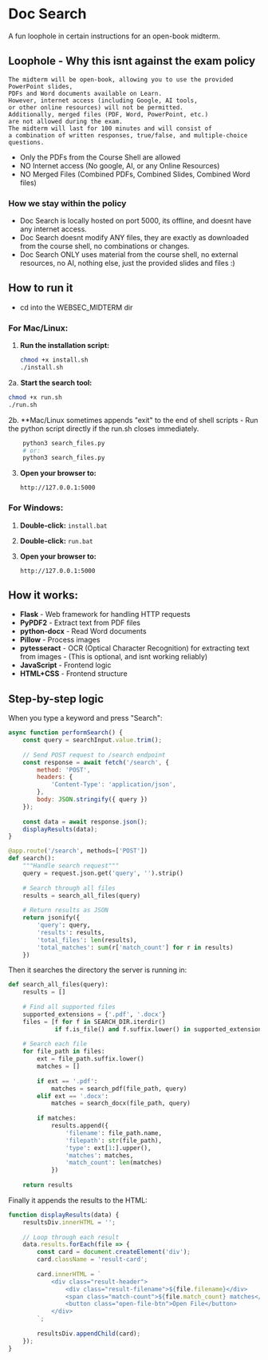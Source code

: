 # Doc Search 
A fun loophole in certain instructions for an open-book midterm. 

## Loophole - Why this isnt against the exam policy

```code
The midterm will be open-book, allowing you to use the provided PowerPoint slides,
PDFs and Word documents available on Learn.
However, internet access (including Google, AI tools,
or other online resources) will not be permitted.
Additionally, merged files (PDF, Word, PowerPoint, etc.)
are not allowed during the exam.
The midterm will last for 100 minutes and will consist of
a combination of written responses, true/false, and multiple-choice questions.
```
- Only the PDFs from the Course Shell are allowed
- NO Internet access (No google, AI, or any Online Resources)
- NO Merged Files (Combined PDFs, Combined Slides, Combined Word files)

### How we stay within the policy
- Doc Search is locally hosted on port 5000, its offline, and doesnt have any internet access.
- Doc Search doesnt modify ANY files, they are exactly as downloaded from the course shell, no combinations or changes.
- Doc Search ONLY uses material from the course shell, no external resources, no AI, nothing else, just the provided slides and files :)

## How to run it
- cd into the WEBSEC_MIDTERM dir
### For Mac/Linux:
1. **Run the installation script:**
   ```bash
   chmod +x install.sh
   ./install.sh
   ```

2a. **Start the search tool:**
   ```bash
   chmod +x run.sh
   ./run.sh
   ```

2b. **Mac/Linux sometimes appends "exit" to the end of shell scripts
     - Run the python script directly if the run.sh closes immediately.
```bash
    python3 search_files.py
    # or:
    python3 search_files.py
```

3. **Open your browser to:**
   ```
   http://127.0.0.1:5000
   ```
   
### For Windows:

1. **Double-click:** `install.bat`

2. **Double-click:** `run.bat`

3. **Open your browser to:**
   ```
   http://127.0.0.1:5000
   ```

## How it works:

- **Flask** - Web framework for handling HTTP requests
- **PyPDF2** - Extract text from PDF files
- **python-docx** - Read Word documents
- **Pillow** - Process images
- **pytesseract** - OCR (Optical Character Recognition) for extracting text from images - (This is optional, and isnt working reliably)
- **JavaScript** - Frontend logic
- **HTML+CSS** - Frontend structure


## Step-by-step logic

When you type a keyword and press "Search":
```javascript
async function performSearch() {
    const query = searchInput.value.trim();
    
    // Send POST request to /search endpoint
    const response = await fetch('/search', {
        method: 'POST',
        headers: {
            'Content-Type': 'application/json',
        },
        body: JSON.stringify({ query })
    });
    
    const data = await response.json();
    displayResults(data);
}
```
```python
@app.route('/search', methods=['POST'])
def search():
    """Handle search request"""
    query = request.json.get('query', '').strip()
    
    # Search through all files
    results = search_all_files(query)
    
    # Return results as JSON
    return jsonify({
        'query': query,
        'results': results,
        'total_files': len(results),
        'total_matches': sum(r['match_count'] for r in results)
    })
```
Then it searches the directory the server is running in:
```python
def search_all_files(query):
    results = []
    
    # Find all supported files
    supported_extensions = {'.pdf', '.docx'}
    files = [f for f in SEARCH_DIR.iterdir() 
             if f.is_file() and f.suffix.lower() in supported_extensions]
    
    # Search each file
    for file_path in files:
        ext = file_path.suffix.lower()
        matches = []
        
        if ext == '.pdf':
            matches = search_pdf(file_path, query)
        elif ext == '.docx':
            matches = search_docx(file_path, query)
        
        if matches:
            results.append({
                'filename': file_path.name,
                'filepath': str(file_path),
                'type': ext[1:].upper(),
                'matches': matches,
                'match_count': len(matches)
            })
    
    return results
```
Finally it appends the results to the HTML:
```javascript
function displayResults(data) {
    resultsDiv.innerHTML = '';
    
    // Loop through each result
    data.results.forEach(file => {
        const card = document.createElement('div');
        card.className = 'result-card';
        
        card.innerHTML = `
            <div class="result-header">
                <div class="result-filename">${file.filename}</div>
                <span class="match-count">${file.match_count} matches</span>
                <button class="open-file-btn">Open File</button>
            </div>
        `;
        
        resultsDiv.appendChild(card);
    });
}
```
